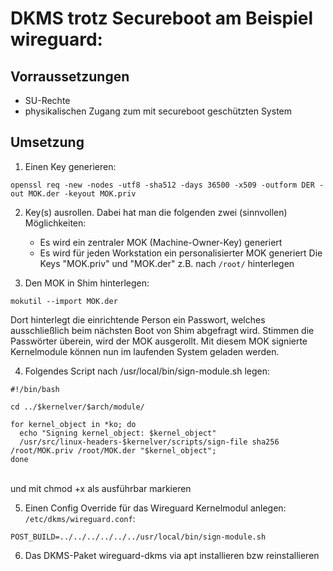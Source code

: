 # DKMS trotz Secureboot am Beispiel wireguard:

## Vorraussetzungen
- SU-Rechte
- physikalischen Zugang zum mit secureboot geschützten System

## Umsetzung
1. Einen Key generieren: <br>
```
openssl req -new -nodes -utf8 -sha512 -days 36500 -x509 -outform DER -out MOK.der -keyout MOK.priv
```

2. Key(s) ausrollen. Dabei hat man die folgenden zwei (sinnvollen) Möglichkeiten:
	- Es wird ein zentraler MOK (Machine-Owner-Key) generiert
	- Es wird für jeden Workstation ein personalisierter MOK generiert
   Die Keys "MOK.priv" und "MOK.der" z.B. nach `/root/` hinterlegen

3. Den MOK in Shim hinterlegen: <br>
```
mokutil --import MOK.der
```
Dort hinterlegt die einrichtende Person ein Passwort, welches ausschließlich beim nächsten Boot von Shim abgefragt wird. Stimmen die Passwörter überein, wird der MOK ausgerollt. Mit diesem MOK signierte Kernelmodule können nun im laufenden System geladen werden.

4. Folgendes Script nach /usr/local/bin/sign-module.sh legen:

```
#!/bin/bash
 
cd ../$kernelver/$arch/module/

for kernel_object in *ko; do
  echo "Signing kernel_object: $kernel_object"
  /usr/src/linux-headers-$kernelver/scripts/sign-file sha256 /root/MOK.priv /root/MOK.der "$kernel_object";
done
```
<br>
und mit chmod +x als ausführbar markieren

5. Einen Config Override für das Wireguard Kernelmodul anlegen:
`/etc/dkms/wireguard.conf`: <br>
```
POST_BUILD=../../../../../../usr/local/bin/sign-module.sh
```

6. Das DKMS-Paket wireguard-dkms via apt installieren bzw reinstallieren
